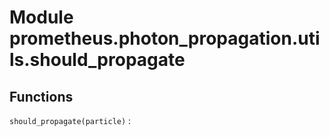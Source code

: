 Module prometheus.photon_propagation.utils.should_propagate
===========================================================

Functions
---------

    
`should_propagate(particle)`
: